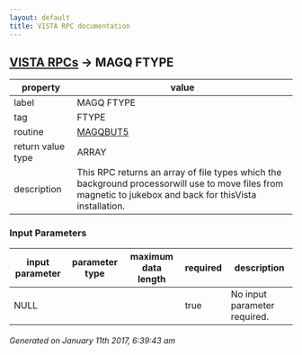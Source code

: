 ```yaml
---
layout: default
title: VISTA RPC documentation
---
```




## [VISTA RPCs](TableOfContent.md) &#8594; MAGQ FTYPE 

 property | value 
--- | --- 
 label | MAGQ FTYPE
 tag | FTYPE
 routine | [MAGQBUT5](http://code.osehra.org/dox/Routine_MAGQBUT5_source.html)
 return value type | ARRAY
 description | This RPC returns an array of file types which the background processorwill use to move files from magnetic to jukebox and back for thisVista installation.

### Input Parameters

| input parameter | parameter type | maximum data length | required | description | 
| --- | --- | --- | --- | --- | 
| NULL |  |  | true | No input parameter required. | 




 ###### Generated on January 11th 2017, 6:39:43 am